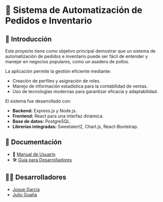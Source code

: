 # 📌 Sistema de Automatización de Pedidos e Inventario

## 📝 Introducción

Este proyecto tiene como objetivo principal demostrar que un sistema de automatización de pedidos e inventario puede ser fácil de entender y manejar en negocios populares, como un asadero de pollos. 

La aplicación permite la gestión eficiente mediante:
- Creación de perfiles y asignación de roles.
- Manejo de información estadística para la contabilidad de ventas.
- Uso de tecnologías modernas para garantizar eficacia y adaptabilidad.

El sistema fue desarrollado con:
- **Backend:** Express.js y Node.js.
- **Frontend:** React para una interfaz dinámica.
- **Base de datos:** PostgreSQL.
- **Librerías integradas:** Sweetalert2, Chart.js, React-Bootstrap.

## 📂 Documentación

- 📘 [Manual de Usuario](./docs/manual_usuario.md)
- 🛠️ [Guía para Desarrolladores](./docs/desarrolladores.md)

## 👨‍💻 Desarrolladores

- [Josue Garcia](https://github.com/Josssue35)
- [Julio Guaña](https://github.com/jcguanox)

